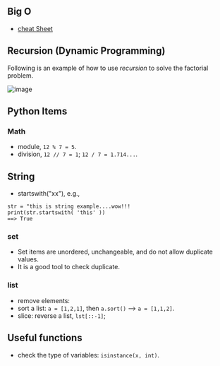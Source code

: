 ## Big O 
- [cheat Sheet](https://www.bigocheatsheet.com/)

## Recursion (Dynamic Programming)
Following is an example of how to use *recursion* to solve the factorial problem.

![image](https://user-images.githubusercontent.com/25771207/123892427-9106e700-d928-11eb-83b1-2d63ea48ab08.png)


## Python Items

### Math
- module, `12 % 7 = 5`.
- division, `12 // 7 = 1`;   `12 / 7 = 1.714...`.

## String
- startswith("xx"), e.g., 
```
str = "this is string example....wow!!!
print(str.startswith( 'this' ))
==> True
```


### set
- Set items are unordered, unchangeable, and do not allow duplicate values.
- It is a good tool to check duplicate.

### list
- remove elements:
- sort a list: `a = [1,2,1]`, then `a.sort()` --> `a = [1,1,2]`.
- slice: reverse a list, `lst[::-1]`;


## Useful functions
- check the type of variables: `isinstance(x, int)`.
